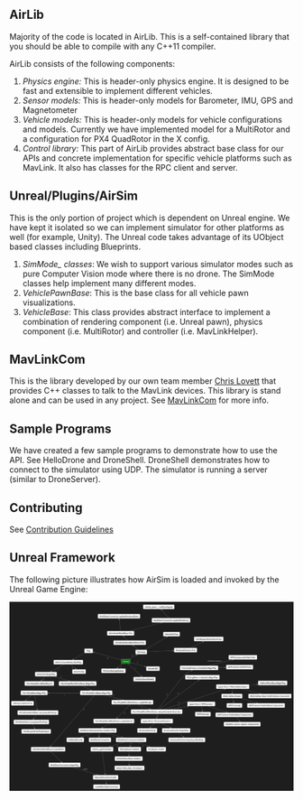 ## AirLib

Majority of the code is located in AirLib. This is a self-contained library that you should be able to compile with any C++11 compiler.

AirLib consists of the following components:
1. *Physics engine:* This is header-only physics engine. It is designed to be fast and extensible to implement different vehicles.
2. *Sensor models:* This is header-only models for Barometer, IMU, GPS and Magnetometer
3. *Vehicle models:* This is header-only models for vehicle configurations and models. Currently we have implemented model for a MultiRotor and a configuration for PX4 QuadRotor in the X config.
4. *Control library:* This part of AirLib provides abstract base class for our APIs and concrete implementation for specific vehicle platforms such as MavLink. It also has classes for the RPC client and server.

## Unreal/Plugins/AirSim

This is the only portion of project which is dependent on Unreal engine. We have kept it isolated so we can implement simulator for other platforms as well (for example, Unity). The Unreal code takes advantage of its UObject based classes including Blueprints.
1. *SimMode_ classes*: We wish to support various simulator modes such as pure Computer Vision mode where there is no drone. The SimMode classes help implement many different modes.
2. *VehiclePawnBase*: This is the base class for all vehicle pawn visualizations.
3. *VehicleBase*: This class provides abstract interface to implement a combination of rendering component (i.e. Unreal pawn), physics component (i.e. MultiRotor) and controller (i.e. MavLinkHelper).

## MavLinkCom

This is the library developed by our own team member [Chris Lovett](https://github.com/lovettchris) that provides C++ classes to talk to the MavLink devices. This library is stand alone and can be used in any project.
See [MavLinkCom](../MavLinkCom/README.md) for more info.

## Sample Programs
We have created a few sample programs to demonstrate how to use the API. See HelloDrone and DroneShell. 
DroneShell demonstrates how to connect to the simulator using UDP.  The simulator is running a server (similar to DroneServer).

## Contributing

See [Contribution Guidelines](../CONTRIBUTING.md)

## Unreal Framework

The following picture illustrates how AirSim is loaded and invoked by the Unreal Game Engine:

![AirSimConstruction](images/airsim_startup.png)